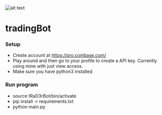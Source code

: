 ![alt text](https://thumbs.gfycat.com/ChubbyGlaringDingo-size_restricted.gif)

# tradingBot

### Setup
- Create account at https://pro.coinbase.com/
- Play around and then go to your profile to create a API key. Currently using mine with just view access.
- Make sure you have python3 installed

### Run program
- source tRaD3rBot/bin/activate
- pip install -r requirements.txt
- python main.py
